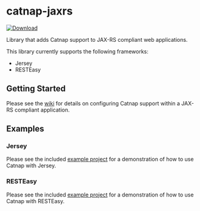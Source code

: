 # catnap-jaxrs
[ ![Download](https://api.bintray.com/packages/gregwhitaker/maven/catnap-jaxrs/images/download.svg) ](https://bintray.com/gregwhitaker/maven/catnap-jaxrs/_latestVersion)

Library that adds Catnap support to JAX-RS compliant web applications.

This library currently supports the following frameworks:
* Jersey
* RESTEasy

## Getting Started
Please see the [wiki](https://github.com/gregwhitaker/catnap/wiki/Catnap-with-JAXRS) for details on configuring Catnap support within a JAX-RS compliant application.

## Examples
### Jersey
Please see the included [example project](https://github.com/gregwhitaker/catnap/tree/master/catnap-examples/catnap-examples-jersey) for a demonstration of how to use Catnap with Jersey.

### RESTEasy
Please see the included [example project](https://github.com/gregwhitaker/catnap/tree/master/catnap-examples/catnap-examples-resteasy) for a demonstration of how to use Catnap with RESTEasy.

